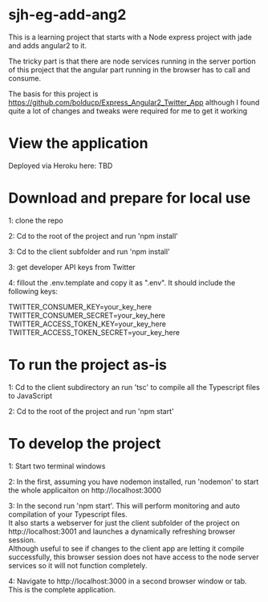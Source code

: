 # sjh-eg-add-ang2

This is a learning project that starts with a Node express project with jade and adds angular2 to it.

The tricky part is that there are node services running in the server portion of this project that the angular part running in the browser has to call and consume.

The basis for this project is https://github.com/bolducp/Express_Angular2_Twitter_App although I found quite a lot of changes and tweaks were required for me to get it working



# View the application

Deployed via Heroku here: TBD

# Download and prepare for local use

1: clone the repo

2: Cd to the root of the project and run 'npm install'

3: Cd to the client subfolder and run 'npm install'

3: get developer API keys from Twitter

4: fillout the .env.template and copy it as ".env". It should include the following keys:

TWITTER_CONSUMER_KEY=your_key_here<br>
TWITTER_CONSUMER_SECRET=your_key_here<br>
TWITTER_ACCESS_TOKEN_KEY=your_key_here<br>
TWITTER_ACCESS_TOKEN_SECRET=your_key_here<br>

# To run the project as-is

1: Cd to the client subdirectory an run 'tsc' to compile all the Typescript files to JavaScript

2: Cd to the root of the project and run 'npm start'

# To develop the project

1: Start two terminal windows

2: In the first, assuming you have nodemon installed, run 'nodemon' to start the whole applicaiton on http://localhost:3000

3: In the second run 'npm start'. 
This will perform monitoring and auto compilation of your Typescript files.<br>
It also starts a webserver for just the client subfolder of the project on http://localhost:3001 and launches a dynamically refreshing browser session. <br>
Although useful to see if changes to the client app are letting it compile successfully, this browser session does not have access to the node server services so it will not function completely.<br>

4: Navigate to http://localhost:3000 in a second browser window or tab. This is the complete application.